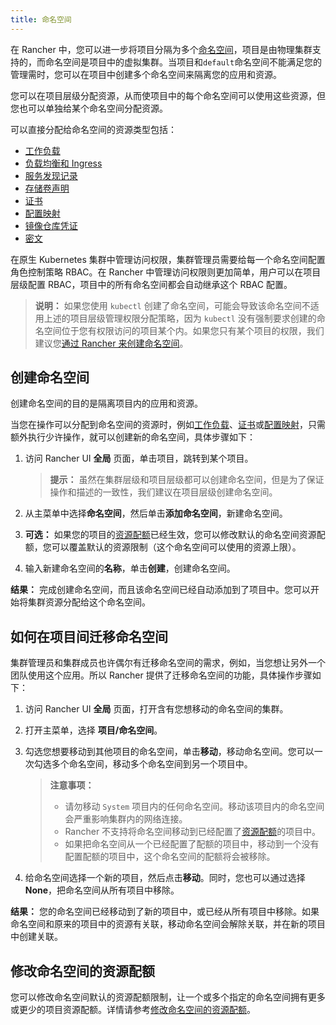 ```yaml
---
title: 命名空间
---
```


在 Rancher 中，您可以进一步将项目分隔为多个[命名空间](https://kubernetes.io/docs/concepts/overview/working-with-objects/namespaces)，项目是由物理集群支持的，而命名空间是项目中的虚拟集群。当项目和`default`命名空间不能满足您的管理需时，您可以在项目中创建多个命名空间来隔离您的应用和资源。

您可以在项目层级分配资源，从而使项目中的每个命名空间可以使用这些资源，但您也可以单独给某个命名空间分配资源。

可以直接分配给命名空间的资源类型包括：

- [工作负载](/docs/k8s-in-rancher/workloads/_index)
- [负载均衡和 Ingress](/docs/k8s-in-rancher/load-balancers-and-ingress/_index)
- [服务发现记录](/docs/k8s-in-rancher/service-discovery/_index)
- [存储卷声明](/docs/cluster-admin/volumes-and-storage/how-storage-works/_index)
- [证书](/docs/k8s-in-rancher/certificates/_index)
- [配置映射](/docs/k8s-in-rancher/configmaps/_index)
- [镜像仓库凭证](/docs/k8s-in-rancher/registries/_index)
- [密文](/docs/k8s-in-rancher/secrets/_index)

在原生 Kubernetes 集群中管理访问权限，集群管理员需要给每一个命名空间配置角色控制策略 RBAC。在 Rancher 中管理访问权限则更加简单，用户可以在项目层级配置 RBAC，项目中的所有命名空间都会自动继承这个 RBAC 配置。

> **说明：** 如果您使用 `kubectl` 创建了命名空间，可能会导致该命名空间不适用上述的项目层级管理权限分配策略，因为 `kubectl` 没有强制要求创建的命名空间位于您有权限访问的项目某个内。如果您只有某个项目的权限，我们建议您[通过 Rancher 来创建命名空间](/docs/project-admin/namespaces/_index)。

## 创建命名空间

创建命名空间的目的是隔离项目内的应用和资源。

当您在操作可以分配到命名空间的资源时，例如[工作负载](/docs/k8s-in-rancher/workloads/deploy-workloads/_index)、[证书](/docs/k8s-in-rancher/certificates/_index)或[配置映射](/docs/k8s-in-rancher/configmaps/_index)，只需额外执行少许操作，就可以创建新的命名空间，具体步骤如下：

1. 访问 Rancher UI **全局** 页面，单击项目，跳转到某个项目。

   > **提示：** 虽然在集群层级和项目层级都可以创建命名空间，但是为了保证操作和描述的一致性，我们建议在项目层级创建命名空间。

1. 从主菜单中选择**命名空间**，然后单击**添加命名空间**，新建命名空间。

1. **可选：** 如果您的项目的[资源配额](/docs/project-admin/resource-quotas/_index)已经生效，您可以修改默认的命名空间资源配额，您可以覆盖默认的资源限制（这个命名空间可以使用的资源上限）。

1. 输入新建命名空间的**名称**，单击**创建**，创建命名空间。

**结果：** 完成创建命名空间，而且该命名空间已经自动添加到了项目中。您可以开始将集群资源分配给这个命名空间。

## 如何在项目间迁移命名空间

集群管理员和集群成员也许偶尔有迁移命名空间的需求，例如，当您想让另外一个团队使用这个应用。所以 Rancher 提供了迁移命名空间的功能，具体操作步骤如下：

1. 访问 Rancher UI **全局** 页面，打开含有您想移动的命名空间的集群。

1. 打开主菜单，选择 **项目/命名空间**。

1. 勾选您想要移动到其他项目的命名空间，单击**移动**，移动命名空间。您可以一次勾选多个命名空间，移动多个命名空间到另一个项目中。

   > **注意事项：**
   >
   > - 请勿移动 `System` 项目内的任何命名空间。移动该项目内的命名空间会严重影响集群内的网络连接。
   > - Rancher 不支持将命名空间移动到已经配置了[资源配额](/docs/project-admin/resource-quotas/_index)的项目中。
   > - 如果把命名空间从一个已经配置了配额的项目中，移动到一个没有配置配额的项目中，这个命名空间的配额将会被移除。

1. 给命名空间选择一个新的项目，然后点击**移动**。同时，您也可以通过选择**None**，把命名空间从所有项目中移除。

**结果：** 您的命名空间已经移动到了新的项目中，或已经从所有项目中移除。如果命名空间和原来的项目中的资源有关联，移动命名空间会解除关联，并在新的项目中创建关联。

## 修改命名空间的资源配额

您可以修改命名空间默认的资源配额限制，让一个或多个指定的命名空间拥有更多或更少的项目资源配额。详情请参考[修改命名空间的资源配额](/docs/project-admin/resource-quotas/override-namespace-default/_index)。
